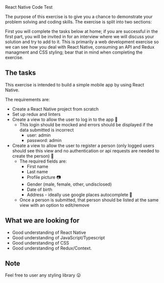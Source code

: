 React Native Code Test

The purpose of this exercise is to give you a chance to demonstrate your
problem solving and coding skills. The exercise is split into two sections:

First you will complete the tasks below at home; if you are successful in the
first part, you will be invited in for an interview where we will discuss your
solution and try to add to it. This is primarily a web development exercise so we
can see how you deal with React Native, consuming an API and Redux managment and CSS styling; bear that in
mind when completing the exercise.

## The tasks

This exercise is intended to build a simple mobile app by using React Native.

The requirements are:

- Create a React Native project from scratch
- Set up redux and linters
- Create a view to allow the user to log in to the app 🔐
  - This login should be mocked and errors should be displayed if the data submitted is incorrect
    - user: admin
    - password: admin
- Create a view to allow the user to register a person (only logged users should see this view and no authentication or api requests are needed to create the person) 📝
  - The required fields are:
    - First name
    - Last name
    - Profile picture 📷
    - Gender (male, female, other, undisclosed)
    - Date of birth
    - Address - ideally use google places autocomplete 🧭
  - Once a person is submitted, that person should be listed at the same view with an option to edit/remove

## What we are looking for

- Good understanding of React Native
- Good understanding of JavaScript/Typescript
- Good understanding of CSS
- Good understanding of Redux/Context.

## Note

Feel free to user any styling library 😛
